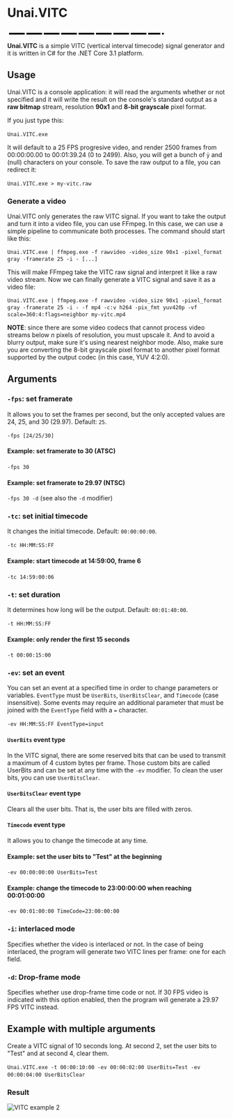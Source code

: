 # Unai.VITC
![VITC example](img/vitc-4px-60s.png)

**Unai.VITC** is a simple VITC (vertical interval timecode) signal generator and it is written in C# for the .NET Core 3.1 platform.

## Usage
Unai.VITC is a console application: it will read the arguments whether or not specified and it will write the result on the console's standard output as a **raw bitmap** stream, resolution **90x1** and **8-bit grayscale** pixel format.

If you just type this:

```Unai.VITC.exe```

It will default to a 25 FPS progresive video, and render 2500 frames from 00:00:00.00 to 00:01:39.24 (0 to 2499).
Also, you will get a bunch of `ÿ` and ` ` (null) characters on your console.
To save the raw output to a file, you can redirect it:

```Unai.VITC.exe > my-vitc.raw```

### Generate a video
Unai.VITC only generates the raw VITC signal. If you want to take the output and turn it into a video file, you can use FFmpeg.
In this case, we can use a simple pipeline to communicate both processes. The command should start like this:

```
Unai.VITC.exe | ffmpeg.exe -f rawvideo -video_size 90x1 -pixel_format gray -framerate 25 -i - [...]
```

This will make FFmpeg take the VITC raw signal and interpret it like a raw video stream. Now we can finally generate a VITC signal and save it as a video file:

```
Unai.VITC.exe | ffmpeg.exe -f rawvideo -video_size 90x1 -pixel_format gray -framerate 25 -i - -f mp4 -c:v h264 -pix_fmt yuv420p -vf scale=360:4:flags=neighbor my-vitc.mp4
```

**NOTE**: since there are some video codecs that cannot process video streams below *n* pixels of resolution, you must upscale it.
And to avoid a blurry output, make sure it's using nearest neighbor mode.
Also, make sure you are converting the 8-bit grayscale pixel format to another pixel format supported by the output codec (in this case, YUV 4:2:0).

## Arguments

### `-fps`: set framerate
It allows you to set the frames per second, but the only accepted values are 24, 25, and 30 (29.97). Default: `25`.

`-fps [24/25/30]`

#### Example: set framerate to 30 (ATSC)
`-fps 30`

#### Example: set framerate to 29.97 (NTSC)
`-fps 30 -d` (see also the `-d` modifier)

### `-tc`: set initial timecode
It changes the initial timecode. Default: `00:00:00:00`.

`-tc HH:MM:SS:FF`

#### Example: start timecode at 14:59:00, frame 6
`-tc 14:59:00:06`

### `-t`: set duration
It determines how long will be the output. Default: `00:01:40:00`.

`-t HH:MM:SS:FF`

#### Example: only render the first 15 seconds
`-t 00:00:15:00`

### `-ev`: set an event
You can set an event at a specified time in order to change parameters or variables.
`EventType` must be `UserBits`, `UserBitsClear`, and `Timecode` (case insensitive).
Some events may require an additional parameter that must be joined with the `EventType` field with a `=` character.

`-ev HH:MM:SS:FF EventType=input`

#### `UserBits` event type
In the VITC signal, there are some reserved bits that can be used to transmit a maximum of 4 custom bytes per frame.
Those custom bits are called UserBits and can be set at any time with the `-ev` modifier.
To clean the user bits, you can use `UserBitsClear`.

#### `UserBitsClear` event type
Clears all the user bits. That is, the user bits are filled with zeros.

#### `Timecode` event type
It allows you to change the timecode at any time.

#### Example: set the user bits to "Test" at the beginning
`-ev 00:00:00:00 UserBits=Test`

#### Example: change the timecode to 23:00:00:00 when reaching 00:01:00:00
`-ev 00:01:00:00 TimeCode=23:00:00:00`

### `-i`: interlaced mode
Specifies whether the video is interlaced or not.
In the case of being interlaced, the program will generate two VITC lines per frame: one for each field.

### `-d`: Drop-frame mode
Specifies whether use drop-frame time code or not.
If 30 FPS video is indicated with this option enabled, then the program will generate a 29.97 FPS VITC instead.

## Example with multiple arguments
Create a VITC signal of 10 seconds long. At second 2, set the user bits to "Test" and at second 4, clear them.

`Unai.VITC.exe -t 00:00:10:00 -ev 00:00:02:00 UserBits=Test -ev 00:00:04:00 UserBitsClear`

### Result
![VITC example 2](img/vitc-4px-10s.png)

